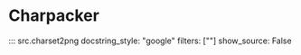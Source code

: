 Charpacker
==========

::: src.charset2png
    docstring_style: "google"
    filters: [""]
    show_source: False